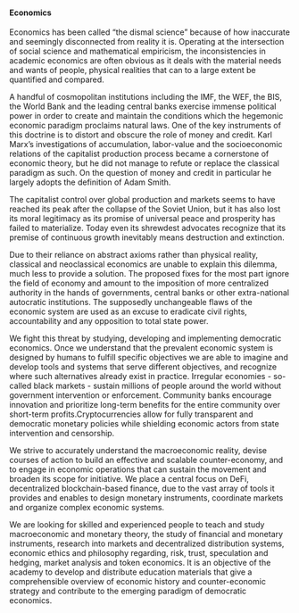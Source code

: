 #### Economics

Economics has been called “the dismal science” because of how inaccurate and seemingly disconnected from reality it is. Operating at the intersection of social science and mathematical empiricism, the inconsistencies in academic economics are often obvious as it deals with the material needs and wants of people, physical realities that can to a large extent be quantified and compared.

A handful of cosmopolitan institutions including the IMF, the WEF, the BIS, the World Bank and the leading central banks exercise immense political power in order to create and maintain the conditions which the hegemonic economic paradigm proclaims natural laws. One of the key instruments of this doctrine is to distort and obscure the role of money and credit. Karl Marx’s investigations of accumulation, labor-value and the socioeconomic relations of the capitalist production process became a cornerstone of economic theory, but he did not manage to refute or replace the classical paradigm as such. On the question of money and credit in particular he largely adopts the definition of Adam Smith.

The capitalist control over global production and markets seems to have reached its peak after the collapse of the Soviet Union, but it has also lost its moral legitimacy as its promise of universal peace and prosperity has failed to materialize. Today even its shrewdest advocates recognize that its premise of continuous growth inevitably means destruction and extinction.

Due to their reliance on abstract axioms rather than physical reality, classical and neoclassical economics are unable to explain this dilemma, much less to provide a solution. The proposed fixes for the most part ignore the field of economy and amount to the imposition of more centralized authority in the hands of governments, central banks or other extra-national autocratic institutions. The supposedly unchangeable flaws of the economic system are used as an excuse to eradicate civil rights, accountability and any opposition to total state power.

We fight this threat by studying, developing and implementing democratic economics. Once we understand that the prevalent economic system is designed by humans to fulfill specific objectives we are able to imagine and develop tools and systems that serve different objectives, and recognize where such alternatives already exist in practice. Irregular economies - so-called black markets - sustain millions of people around the world without government intervention or enforcement. Community banks encourage innovation and prioritize long-term benefits for the entire community over short-term profits.Cryptocurrencies allow for fully transparent and democratic monetary policies while shielding economic actors from state intervention and censorship.

We strive to accurately understand the macroeconomic reality, devise courses of action to build an effective and scalable counter-economy, and to engage in economic operations that  can sustain the movement and broaden its scope for initiative. We place a central focus on DeFi, decentralized blockchain-based finance, due to the vast array of tools it provides and enables to design monetary instruments, coordinate markets and organize complex economic systems.

We are looking for skilled and experienced people to teach and study macroeconomic and monetary theory, the study of financial and monetary instruments, research into markets and decentralized distribution systems, economic ethics and philosophy regarding, risk, trust, speculation and hedging, market analysis and token economics. It is an objective of the academy to develop and distribute education materials that give a comprehensible overview of economic history and counter-economic strategy and contribute to the emerging paradigm of democratic economics.
